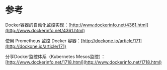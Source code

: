 

# 

# 参考

Docker容器的自动化监控实现：[http://www.dockerinfo.net/4361.html](http://www.dockerinfo.net/4361.html)

使用 Prometheus 监控 Docker 容器：[http://dockone.io/article/171](http://dockone.io/article/171)

分享Docker监控体系（Kubernetes Mesos监控）：[http://www.dockerinfo.net/1718.html](http://www.dockerinfo.net/1718.html)

